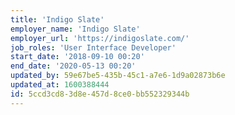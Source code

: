 ```yaml
---
title: 'Indigo Slate'
employer_name: 'Indigo Slate'
employer_url: 'https://indigoslate.com/'
job_roles: 'User Interface Developer'
start_date: '2018-09-10 00:20'
end_date: '2020-05-13 00:20'
updated_by: 59e67be5-435b-45c1-a7e6-1d9a02873b6e
updated_at: 1600388444
id: 5ccd3cd8-3d8e-457d-8ce0-bb552329344b
---
```

